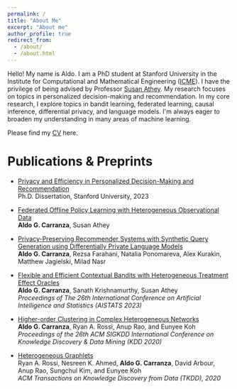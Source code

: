 ```yaml
---
permalink: /
title: "About Me"
excerpt: "About me"
author_profile: true
redirect_from: 
  - /about/
  - /about.html
---
```



Hello! My name is Aldo. I am a PhD student at Stanford University in the Institute for Computational and Mathematical Engineering ([ICME](https://icme.stanford.edu/)). I have the privilege of being advised by Professor [Susan Athey](https://gsb-faculty.stanford.edu/susan-athey/).
My research focuses on topics in personalized decision-making and recommendation. In my core research, I explore topics in bandit learning, federated learning, causal inference, differential privacy, and language models.
I'm always eager to broaden my understanding in many areas of machine learning.

Please find my [CV](https://agcarranza.github.io/files/CV.pdf) here.


Publications & Preprints
======
- [Privacy and Efficiency in Personalized Decision-Making and Recommendation](https://searchworks.stanford.edu/view/14783522)  
  Ph.D. Dissertation, Stanford University, 2023

- [Federated Offline Policy Learning with Heterogeneous Observational Data](https://arxiv.org/abs/2305.12407)  
  **Aldo G. Carranza**, Susan Athey

- [Privacy-Preserving Recommender Systems with Synthetic Query Generation using Differentially Private Language Models](https://arxiv.org/abs/2305.05973)  
  **Aldo G. Carranza**, Rezsa Farahani, Natalia Ponomareva, Alex Kurakin, Matthew Jagielski, Milad Nasr

- [Flexible and Efficient Contextual Bandits with Heterogeneous Treatment Effect Oracles](https://proceedings.mlr.press/v206/carranza23a.html)  
  **Aldo G. Carranza**, Sanath Krishnamurthy, Susan Athey  
  *Proceedings of The 26th International Conference on Artificial Intelligence and Statistics (AISTATS 2023)*

- [Higher-order Clustering in Complex Heterogeneous Networks](https://dl.acm.org/doi/abs/10.1145/3394486.3403045)  
  **Aldo G. Carranza**, Ryan A. Rossi, Anup Rao, and Eunyee Koh  
  *Proceedings of the 26th ACM SIGKDD International Conference on Knowledge Discovery & Data Mining (KDD 2020)*

- [Heterogeneous Graphlets](https://dl.acm.org/doi/abs/10.1145/3418773)  
  Ryan A. Rossi, Nesreen K. Ahmed, **Aldo G. Carranza**, David Arbour, Anup Rao, Sungchul Kim, and Eunyee Koh  
  *ACM Transactions on Knowledge Discovery from Data (TKDD), 2020*

